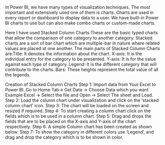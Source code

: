 In Power BI, we have many types of visualization techniques. The most important and extensively used one of them is charts. 
Charts are used in every report or dashboard to display data to a user. 
We have built-in Power BI charts to use but can also make combo charts or custom-made charts.

Here I have used Stacked Column Charts These are the basic typed charts that allow the comparison of one category to another category.
Stacked charts are a sort of bar chart which are multiple-bar in nature where related values are placed at one another. 
The main parts of Stacked Column Charts are:Title: It denotes the information about the chart.
X-axis: It is the individual entry for the category to be presented.
Y-axis: It is for the value against each type of category.
Legend:  It is the different category that will contribute to the charts.
Bars: These heights represent the total value of all the legends.


Creation of Stacked Column Charts
Step 1: Import data from Your Excel to Power BI. Go to Home Tab-> Get Data -> Choose Data which you want Example Excel -> Select the file and Open -> Select The sheet and Load.
Step 2: Load the column chart under visualization and click on the ‘stacked column chart’ icon.
Step 3: The chart will be loaded on the screen and resized if required.
Step 4: To start creating a column chart click on the fields which is to be used in a column chart.
Step 5: Drag and drops the fields that are to be placed on the X-axis and Y-axis of the chart respectively.
Step 6: A simple Column chart has been created as shown below.
Step 7: To show the category in different colors use ‘Legend’, and drag and drop the category which is to be shown in color.
